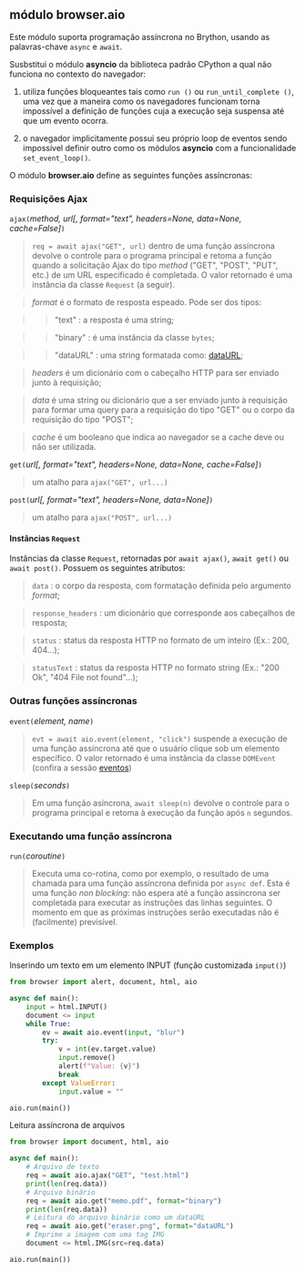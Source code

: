 módulo **browser.aio**
-----------------------

Este módulo suporta programação assíncrona no Brython, usando as palavras-chave
`async` e `await`.

Susbstitui o módulo **asyncio** da biblioteca padrão CPython a qual não
funciona no contexto do navegador:

1. utiliza funções bloqueantes tais como `run ()` ou `run_until_complete ()`,
uma vez que a maneira como os navegadores funcionam torna impossível a definição
de funções cuja a execução seja suspensa até que um evento ocorra.

2. o navegador implicitamente possui seu próprio loop de eventos sendo impossível
definir outro como os módulos **asyncio** com a funcionalidade `set_event_loop()`.

O módulo **browser.aio** define as seguintes funções assíncronas:

### Requisições Ajax 

`ajax(`_method, url[, format="text", headers=None, data=None, cache=False]_`)`

> `req = await ajax("GET", url)` dentro de uma função assíncrona devolve o
> controle para o programa principal e retoma a função quando a solicitação Ajax
> do tipo _method_ ("GET", "POST", "PUT", etc.) de um URL especificado é completada.
> O valor retornado é uma instância da classe `Request` (a seguir).

> _format_ é o formato de resposta espeado. Pode ser dos tipos:

>> "text" : a resposta é uma string;

>> "binary" : é uma instância da classe `bytes`;

>> "dataURL" : uma string formatada como:
>> [dataURL](https://developer.mozilla.org/en-US/docs/Web/HTTP/Basics_of_HTTP/Data_URIs);

> _headers_ é um dicionário com o cabeçalho HTTP para ser enviado junto à requisição;

> _data_ é uma string ou dicionário que a ser enviado junto à requisição para formar
> uma query para a requisição do tipo "GET" ou o corpo da requisição do tipo "POST";

> _cache_ é um booleano que indica ao navegador se a cache deve ou não ser utilizada.

`get(`_url[, format="text", headers=None, data=None, cache=False]_`)`

> um atalho para `ajax("GET", url...)`

`post(`_url[, format="text", headers=None, data=None]_`)`

> um atalho para `ajax("POST", url...)`

#### Instâncias `Request`

Instâncias da classe `Request`, retornadas por `await ajax()`, `await get()`
ou `await post()`. Possuem os seguintes atributos:

> `data` : o corpo da resposta, com formatação definida pelo argumento _format_;

> `response_headers` : um dicionário que corresponde aos cabeçalhos de resposta;

> `status` : status da resposta HTTP no formato de um inteiro (Ex.: 200, 404...);

> `statusText` : status da resposta HTTP no formato string (Ex.: "200 Ok", "404
> File not found"...);


### Outras funções assíncronas

`event(`_element, name_`)`

> `evt = await aio.event(element, "click")` suspende a execução de uma
> função assíncrona até que o usuário clique sob um elemento específico.
> O valor retornado é uma instância da classe `DOMEvent` (confira a
> sessão [eventos](../events.html))

`sleep(`_seconds_`)`

> Em uma função asíncrona, `await sleep(n)` devolve o controle para o
> programa principal e retoma à execução da função após `n` segundos.

### Executando uma função assíncrona

`run(`_coroutine_`)`

> Executa uma co-rotina, como por exemplo, o resultado de uma chamada para uma
> função assíncrona definida por `async def`. Esta é uma função _non blocking_:
> não espera até a função assíncrona ser completada para executar as instruções
> das linhas seguintes. O momento em que as próximas instruções serão executadas
> não é (facilmente) previsível.

### Exemplos

Inserindo um texto em um elemento INPUT (função customizada `input()`)

```python
from browser import alert, document, html, aio

async def main():
    input = html.INPUT()
    document <= input
    while True:
        ev = await aio.event(input, "blur")
        try:
            v = int(ev.target.value)
            input.remove()
            alert(f"Value: {v}")
            break
        except ValueError:
            input.value = ""

aio.run(main())
```

Leitura assíncrona de arquivos

```python
from browser import document, html, aio

async def main():
    # Arquivo de texto
    req = await aio.ajax("GET", "test.html")
    print(len(req.data))
    # Arquivo binário
    req = await aio.get("memo.pdf", format="binary")
    print(len(req.data))
    # Leitura do arquivo binário como um dataURL
    req = await aio.get("eraser.png", format="dataURL")
    # Imprime a imagem com uma tag IMG
    document <= html.IMG(src=req.data)

aio.run(main())
```